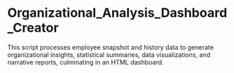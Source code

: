 # Organizational_Analysis_Dashboard_Creator
This script processes employee snapshot and history data to generate organizational insights, statistical summaries, data visualizations, and narrative reports, culminating in an HTML dashboard.
